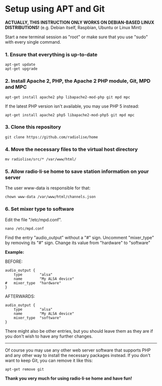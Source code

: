 # Setup using APT and Git

**ACTUALLY, THIS INSTRUCTION ONLY WORKS ON DEBIAN-BASED LINUX DISTRIBUTIONS!** (e.g. Debian itself, Raspbian, Ubuntu or Linux Mint)

Start a new terminal session as "root" or make sure that you use "sudo" with every single command.

### 1. Ensure that everything is up-to-date

    apt-get update
    apt-get upgrade
    
### 2. Install Apache 2, PHP, the Apache 2 PHP module, Git, MPD and MPC
    
    apt-get install apache2 php libapache2-mod-php git mpd mpc
    
If the latest PHP version isn't available, you may use PHP 5 instead:

    apt-get install apache2 php5 libapache2-mod-php5 git mpd mpc
    
### 3. Clone this repository
    
    git clone https://github.com/radiolise/home
    
### 4. Move the necessary files to the virtual host directory
    
    mv radiolise/src/* /var/www/html/
    
### 5. Allow radio·li·se home to save station information on your server

The user www-data is responsible for that:

    chown www-data /var/www/html/channels.json
    
### 6. Set mixer type to software

Edit the file "/etc/mpd.conf".
    
    nano /etc/mpd.conf

Find the entry "audio_output" without a "#" sign.
Uncomment "mixer_type" by removing its "#" sign.
Change its value from "hardware" to "software"

**Example:**

BEFORE:

    audio_output {
        type        "alsa"
        name        "My ALSA device"
    #   mixer_type  "hardware"
    }

AFTERWARDS:

    audio_output {
        type        "alsa"
        name        "My ALSA device"
        mixer_type  "software"
    }

There might also be other entries, but you should leave them as they are if you don't wish to have any further changes.

-----
Of course you may use any other web server software that supports PHP and any other way to install the necessary packages instead. If you don't want to keep Git, you can remove it like this:

    apt-get remove git

**Thank you very much for using radio·li·se home and have fun!**
